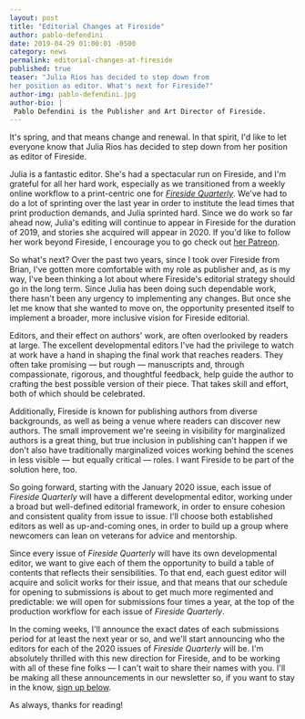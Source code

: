 ```yaml
---
layout: post
title: "Editorial Changes at Fireside"
author: pablo-defendini
date: 2019-04-29 01:00:01 -0500
category: news
permalink: editorial-changes-at-fireside
published: true
teaser: "Julia Rios has decided to step down from
her position as editor. What's next for Fireside?"
author-img: pablo-defendini.jpg
author-bio: |
 Pablo Defendini is the Publisher and Art Director of Fireside.
---
```


It's spring, and that means change and renewal. In that spirit, I'd like to let everyone know that Julia Rios has decided to step down from her position as editor of Fireside.

Julia is a fantastic editor. She's had a spectacular run on Fireside, and I'm grateful for all her hard work, especially as we transitioned from a weekly online workflow to a print-centric one for [_Fireside Quarterly_](/subscribe). We've had to do a lot of sprinting over the last year in order to institute the lead times that print production demands, and Julia sprinted hard. Since we do work so far ahead now, Julia's editing will continue to appear in Fireside for the duration of 2019, and stories she acquired will appear in 2020. If you'd like to follow her work beyond Fireside, I encourage you to go check out [her Patreon](https://www.patreon.com/juliarios).

So what's next? Over the past two years, since I took over Fireside from Brian, I've gotten more comfortable with my role as publisher and, as is my way, I've been thinking a lot about where Fireside's editorial strategy should go in the long term. Since Julia has been doing such dependable work, there hasn't been any urgency to implementing any changes. But once she let me know that she wanted to move on, the opportunity presented itself to implement a broader, more inclusive vision for Fireside editorial.

Editors, and their effect on authors' work, are often overlooked by readers at large. The excellent developmental editors I've had the privilege to watch at work have a hand in shaping the final work that reaches readers. They often take promising — but rough — manuscripts and, through compassionate, rigorous, and thoughtful feedback, help guide the author to crafting the best possible version of their piece. That takes skill and effort, both of which should be celebrated.

Additionally, Fireside is known for publishing authors from diverse backgrounds, as well as being a venue where readers can discover new authors. The small improvement we're seeing in visibility for marginalized authors is a great thing, but true inclusion in publishing can't happen if we don't also have traditionally marginalized voices working behind the scenes in less visible — but equally critical — roles. I want Fireside to be part of the solution here, too.

So going forward, starting with the January 2020 issue, each issue of _Fireside Quarterly_ will have a different developmental editor, working under a broad but well-defined editorial framework, in order to ensure cohesion and consistent quality from issue to issue. I'll choose both established editors as well as up-and-coming ones, in order to build up a group where newcomers can lean on veterans for advice and mentorship.

Since every issue of _Fireside Quarterly_ will have its own developmental editor, we want to give each of them the opportunity to build a table of contents that reflects their sensibilities. To that end, each guest editor will acquire and solicit works for their issue, and that means that our schedule for opening to submissions is about to get much more regimented and predictable: we will open for submissions four times a year, at the top of the production workflow for each issue of _Fireside Quarterly_.

In the coming weeks, I'll announce the exact dates of each submissions period for at least the next year or so, and we'll start announcing who the editors for each of the 2020 issues of _Fireside Quarterly_ will be. I'm absolutely thrilled with this new direction for Fireside, and to be working with all of these fine folks — I can't wait to share their names with you. I'll be making all these announcements in our newsletter so, if you want to stay in the know, [sign up below](#mc_embed_signup).

As always, thanks for reading!
